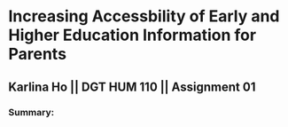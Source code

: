 # Increasing Accessbility of Early and Higher Education Information for Parents

## Karlina Ho || DGT HUM 110 || Assignment 01

### Summary:

